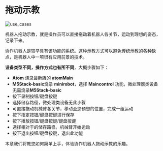 # 拖动示教

![use_cases](../../../resourse/4-BasicApplication/4.2/4.2.1/4.2.1-use_cases.png)

机器人拖动示教，就是操作员可以直接拖动着机器人各关节，运动到理想的姿态，记录下来。

协作机器人是较早具有该功能的系统。这种示教方式可以避免传统示教的各种缺点，是机器人中一项很有应用前景的技术。

**设备类型不同，操作方式也有所不同**，大概步骤如下：
- **Atom** 烧录最新版的 **atomMain**
- **M5Stack-basic**烧录 **minirobot**，选择 **Maincontrol** 功能，微处理器类设备无需烧录**M5Stack-basic**
- 按下录制按钮/键盘按键
- 选择储存路径，微处理类设备无此步骤
- 可直接拖动机械臂各关节，移动至您预想的位置，完成一组运动
- 按下指定按钮/键盘按键进行保存
- 按下播放按钮/键盘按键/键盘按键
- 选择相对于的储存路径，机械臂开始运动 
- 按下退出按钮/键盘按键，退出此功能

本章我们将教您如何简单上手，体验协作机器人拖动示教的乐趣。
